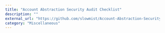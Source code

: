 ```yaml
---
title: "Account Abstraction Security Audit Checklist"
description: ""
external_url: "https://github.com/slowmist/Account-Abstraction-Security-Audit-Checklist"
category: "Miscellaneous"
---
```

